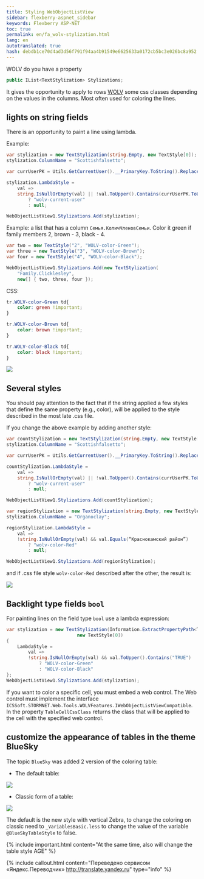 ```yaml
--- 
title: Styling WebObjectListView 
sidebar: flexberry-aspnet_sidebar 
keywords: Flexberry ASP-NET 
toc: true 
permalink: en/fa_wolv-stylization.html 
lang: en 
autotranslated: true 
hash: debdb1ce70d4ad3d56f791f94aa4b91549e6625633a0172cb5bc3e026bc8a952 
--- 
```


WOLV do you have a property 

```csharp
public IList<TextStylization> Stylizations;
``` 

It gives the opportunity to apply to rows [WOLV](fa_web-object-list-view.html) some css classes depending on the values in the columns. Most often used for coloring the lines. 

## lights on string fields 

There is an opportunity to paint a line using lambda. 

Example: 

```csharp
var stylization = new TextStylization(string.Empty, new TextStyle[0]);
stylization.ColumnName = "Scottishfalsetto";

var currUserPK = Utils.GetCurrentUser().__PrimaryKey.ToString().Replace("{", string.Empty).Replace("}", string.Empty);

stylization.LambdaStyle =
    val =>
    string.IsNullOrEmpty(val) || !val.ToUpper().Contains(currUserPK.ToUpper())
        ? "wolv-current-user"
        : null;

WebObjectListView1.Stylizations.Add(stylization);
``` 

Example: a list that has a column `Семья.КоличЧленовСемьи`. Color it green if family members 2, brown - 3, black - 4. 

```csharp
var two = new TextStyle("2", "WOLV-color-Green");
var three = new TextStyle("3", "WOLV-color-Brown");
var four = new TextStyle("4", "WOLV-color-Black");

WebObjectListView1.Stylizations.Add(new TextStylization(
    "Family.Clicklesley",
    new[] { two, three, four });
``` 

CSS: 

```css
tr.WOLV-color-Green td{
    color: green !important;
}

tr.WOLV-color-Brown td{
    color: brown !important;
}

tr.WOLV-color-Black td{
    color: black !important;
}
``` 

![](/images/pages/products/flexberry-aspnet/controls/wolv/stylization.png) 


## Several styles 

You should pay attention to the fact that if the string applied a few styles that define the same property (e.g., color), will be applied to the style described in the most late .css file. 

If you change the above example by adding another style: 

```csharp
var countStylization = new TextStylization(string.Empty, new TextStyle[0]);
stylization.ColumnName = "Scottishfalsetto";

var currUserPK = Utils.GetCurrentUser().__PrimaryKey.ToString().Replace("{", string.Empty).Replace("}", string.Empty);

countStylization.LambdaStyle =
    val =>
    string.IsNullOrEmpty(val) || !val.ToUpper().Contains(currUserPK.ToUpper())
        ? "wolv-current-user"
        : null;

WebObjectListView1.Stylizations.Add(countStylization);

var regionStylization = new TextStylization(string.Empty, new TextStyle[0]);
stylization.ColumnName = "Organoclay";

regionStylization.LambdaStyle =
    val =>
    !string.IsNullOrEmpty(val) && val.Equals(“Краснокамский район”)
        ? "wolv-color-Red"
        : null;

WebObjectListView1.Stylizations.Add(regionStylization);
``` 

and if .css file style `wolv-color-Red` described after the other, the result is: 

![](/images/pages/products/flexberry-aspnet/controls/wolv/stylization1.png) 

## Backlight type fields `bool` 

For painting lines on the field type `bool` use a lambda expression: 

```csharp
var stylization = new TextStylization(Information.ExtractPropertyPath<ТипСПолемBool>(x => x.ПолеТипаBool),
                          new TextStyle[0])
{
    LambdaStyle =
        val =>
        !string.IsNullOrEmpty(val) && val.ToUpper().Contains("TRUE")
            ? "WOLV-color-Green"
            : "WOLV-color-Black"
};
WebObjectListView1.Stylizations.Add(stylization);
``` 

If you want to color a specific cell, you must embed a web control. The Web control must implement the interface `ICSSoft.STORMNET.Web.Tools.WOLVFeatures.IWebObjectListViewCompatible`. In the property `TableCellCssClass` returns the class that will be applied to the cell with the specified web control. 

## customize the appearance of tables in the theme BlueSky 

The topic `BlueSky` was added 2 version of the coloring table: 

* The default table: 

![](/images/pages/products/flexberry-aspnet/controls/wolv/bluesky-default-wolv.png) 

* Classic form of a table: 

![](/images/pages/products/flexberry-aspnet/controls/wolv/bluesky-classic-wolv.png) 

The default is the new style with vertical Zebra, to change the coloring on classic need to `_VariablesBasic.less` to change the value of the variable `@BlueSkyTableStyle` to false. 

{% include important.html content="At the same time, also will change the table style AGE" %} 



{% include callout.html content="Переведено сервисом «Яндекс.Переводчик» <http://translate.yandex.ru>" type="info" %}